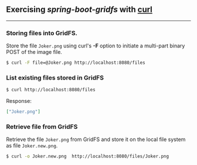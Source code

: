 ## Exercising *spring-boot-gridfs* with [curl](https://curl.haxx.se/ "curl Homepage")
---
### Storing files into GridFS.
Store the file `Joker.png` using curl's **-F** option to initiate a multi-part binary POST of the image file.
```bash
$ curl -F file=@Joker.png http://localhost:8080/files
```
### List existing files stored in GridFS
```bash
$ curl http://localhost:8080/files
```
Response: 
```json
["Joker.png"]
```
### Retrieve file from GridFS
Retrieve the file `Joker.png` from GridFS and store it on the local file system as file `Joker.new.png`.
```bash
$ curl -o Joker.new.png  http://localhost:8080/files/Joker.png
```
